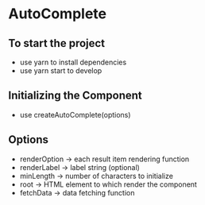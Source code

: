 # AutoComplete

## To start the project
* use yarn to install dependencies
* use yarn start to develop


## Initializing the Component
* use createAutoComplete(options)

## Options
* renderOption -> each result item rendering function
* renderLabel -> label string (optional)
* minLength -> number of characters to initialize
* root -> HTML element to which render the component
* fetchData -> data fetching function